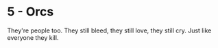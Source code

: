 # 5 - Orcs

They're people too. They still bleed, they still love, they still cry. Just like everyone they kill.